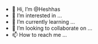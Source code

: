 - 👋 Hi, I’m @Heshhas
- 👀 I’m interested in ...
- 🌱 I’m currently learning ...
- 💞️ I’m looking to collaborate on ...
- 📫 How to reach me ...

<!---
Heshhas/Heshhas is a ✨ special ✨ repository because its `README.md` (this file) appears on your GitHub profile.
You can click the Preview link to take a look at your changes.
--->
